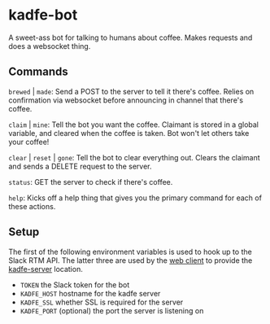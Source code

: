 # kadfe-bot
A sweet-ass bot for talking to humans about coffee. Makes requests and does a websocket thing.

## Commands
`brewed` | `made`: Send a POST to the server to tell it there's coffee. Relies on confirmation via websocket before announcing in channel that there's coffee.

`claim` | `mine`: Tell the bot you want the coffee. Claimant is stored in a global variable, and cleared when the coffee is taken. Bot won't let others take your coffee!

`clear` | `reset` | `gone`: Tell the bot to clear everything out. Clears the claimant and sends a DELETE request to the server.

`status`: GET the server to check if there's coffee.

`help`: Kicks off a help thing that gives you the primary command for each of these actions.

## Setup
The first of the following environment variables is used to hook up to the Slack RTM API. The latter three are used by the [web client](https://github.com/kadnerdz/kadfe-client) to provide the [kadfe-server](https://github.com/kadnerdz/kadfe-server) location.
+ `TOKEN` the Slack token for the bot
+ `KADFE_HOST` hostname for the kadfe server
+ `KADFE_SSL` whether SSL is required for the server
+ `KADFE_PORT` (optional) the port the server is listening on
